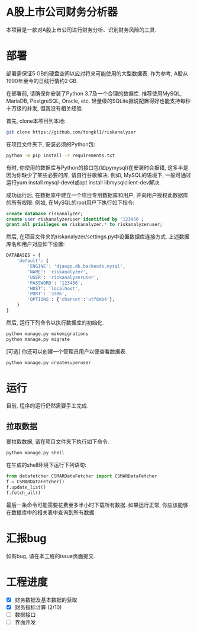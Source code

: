 # A股上市公司财务分析器

本项目是一款对A股上市公司进行财务分析、识别财务风险的工具.

# 部署

部署需保证5 GB的硬盘空间以应对将来可能使用的大型数据表. 作为参考, A股从1990年至今的日线行情约2 GB.

在部署前, 请确保你安装了Python 3.7及一个合理的数据库. 推荐使用MySQL, MariaDB, PostgreSQL, Oracle, etc. 轻量级的SQLite据说配置得好也能支持每秒十万级的并发, 但我没有相关经验.

首先, clone本项目到本地:

``` bash
git clone https://github.com/tongkl1/riskanalyzer
```

在项目文件夹下, 安装必须的Python包:

``` bash
python -m pip install -r requirements.txt
```

有时, 你使用的数据库与Python的接口包(如pymysql)在安装时会报错, 这多半是因为你缺少了某些必要的库, 请自行谷歌解决. 例如, MySQL的语境下, 一般可通过运行yum install mysql-devel或apt install libmysqlclient-dev解决.

成功运行后, 在数据库中建立一个项目专用数据库和用户, 并向用户授权此数据库的所有权限. 例如, 在MySQL的root用户下执行如下指令:

``` sql
create database riskanalyzer;
create user riskanalyzeruser identified by '123456';
grant all privileges on riskanalyzer.* to riskanalyzeruser;
```

然后, 在项目文件夹的riskanalyzer/settings.py中设置数据库连接方式. 上述数据库名和用户对应如下设置:

``` python
DATABASES = {
    'default': {
        'ENGINE': 'django.db.backends.mysql',
        'NAME': 'riskanalyzer',
        'USER': 'riskanalyzeruser',
        'PASSWORD': '123456',
        'HOST': 'localhost',
        'PORT': '3306',
        'OPTIONS': {'charset':'utf8mb4'},
    }
}
```

然后, 运行下列命令以执行数据库的初始化.

``` bash
python manage.py makemigrations
python manage.py migrate
```

[可选] 你还可以创建一个管理员用户以便查看数据表.

``` bash
python manage.py createsuperuser
```

# 运行

目前, 程序的运行仍然需要手工完成.

## 拉取数据

要拉取数据, 请在项目文件夹下执行如下命令.

``` bash
python manage.py shell
```

在生成的shell环境下运行下列语句:

``` python
from datafetcher.CSMARDataFetcher import CSMARDataFetcher
f = CSMARDataFetcher()
f.update_list()
f.fetch_all()
```

最后一条命令可能需要花费至多半小时下载所有数据. 如果运行正常, 你应该能够在数据库中的相关表中查询到所有数据.

# 汇报bug

如有bug, 请在本工程的issue页面提交.

# 工程进度

- [x] 财务数据及基本数据的获取
- [x] 财务指标计算 (2/10)
- [ ] 数据接口
- [ ] 界面开发
